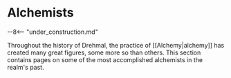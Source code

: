 # Alchemists

--8<-- "under_construction.md"

Throughout the history of Drehmal, the practice of [[Alchemy|alchemy]] has created many great figures, some more so than others. This section contains pages on some of the most accomplished alchemists in the realm's past.
